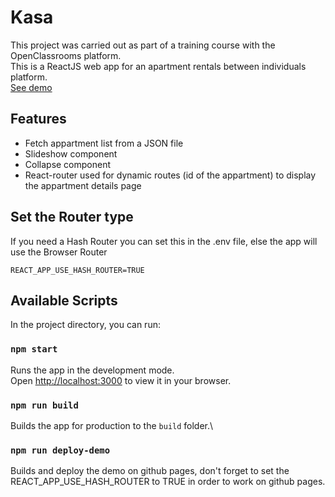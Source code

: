# Kasa
This project was carried out as part of a training course with the OpenClassrooms platform.\
This is a ReactJS web app for an apartment rentals between individuals platform.\
[See demo](https://gsebdev.github.io/Kasa/)
## Features
* Fetch appartment list from a JSON file
* Slideshow component
* Collapse component
* React-router used for dynamic routes (id of the appartment) to display the appartment details page

## Set the Router type
If you need a Hash Router you can set this in the .env file, else the app will use the Browser Router
```
REACT_APP_USE_HASH_ROUTER=TRUE
```
## Available Scripts

In the project directory, you can run:
### `npm start`

Runs the app in the development mode.\
Open [http://localhost:3000](http://localhost:3000) to view it in your browser.


### `npm run build`

Builds the app for production to the `build` folder.\

### `npm run deploy-demo`

Builds and deploy the demo on github pages, don't forget to set the REACT_APP_USE_HASH_ROUTER to TRUE in order to work on github pages.
